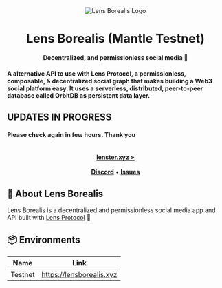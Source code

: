 <div align="center">
    <img src="https://user-images.githubusercontent.com/69431456/183576577-2486db3f-f0a9-4252-b283-a8322e5eb8b6.png" alt="Lens Borealis Logo">
    <h1>Lens Borealis (Mantle Testnet)</h1>
    <strong>Decentralized, and permissionless social media 🌿</strong>
</div>

#### A alternative API to use with Lens Protocol, a permissionless, composable, & decentralized social graph that makes building a Web3 social platform easy. It uses a serverless, distributed, peer-to-peer database called OrbitDB as persistent data layer.

## UPDATES IN PROGRESS
#### Please check again in few hours. Thank you


<div align="center">
    <br>
    <a href="https://lenster.xyz"><b>lenster.xyz »</b></a>
    <br><br>
    <a href="https://discord.gg/B8eKhSSUwX"><b>Discord</b></a>
    •
    <a href="https://github.com/lensterxyz/lenster/issues/new"><b>Issues</b></a>
</div>

## 🌿 About Lens Borealis

Lens Borealis is a decentralized and permissionless social media app and API built with [Lens Protocol](http://lensborealis.xyz) 🌿

## 📦 Environments

| Name            | Link                                |
| --------------- | ----------------------------------- |
| Testnet         | https://lensborealis.xyz         |
